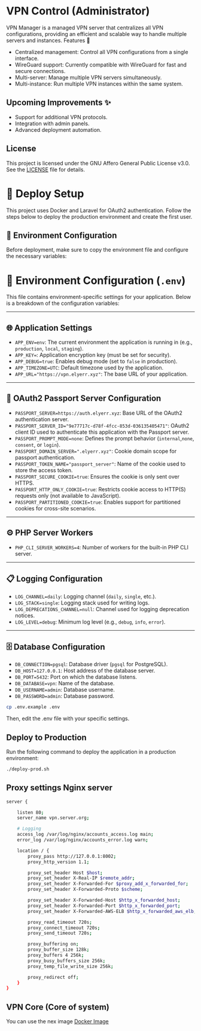 # VPN Control (Administrator) 
VPN Manager is a managed VPN server that centralizes all VPN configurations, providing an efficient and scalable way to handle multiple servers and instances.
Features 🚀

- Centralized management: Control all VPN configurations from a single interface.
- WireGuard support: Currently compatible with WireGuard for fast and secure connections.
- Multi-server: Manage multiple VPN servers simultaneously.
- Multi-instance: Run multiple VPN instances within the same system.

## Upcoming Improvements ✨

- Support for additional VPN protocols.
- Integration with admin panels.
- Advanced deployment automation.

## License

This project is licensed under the GNU Affero General Public License v3.0. See the [LICENSE](./LICENSE) file for details.


# 🚀 Deploy Setup

This project uses Docker and Laravel for OAuth2 authentication. Follow the steps below to deploy the production environment and create the first user.

## 🔑 Environment Configuration

Before deployment, make sure to copy the environment file and configure the necessary variables:

# 📄 Environment Configuration (`.env`)

This file contains environment-specific settings for your application. Below is a breakdown of the configuration variables:

---

## 🌐 Application Settings

- `APP_ENV=env`: The current environment the application is running in (e.g., `production`, `local`, `staging`).
- `APP_KEY=`: Application encryption key (must be set for security).
- `APP_DEBUG=true`: Enables debug mode (set to `false` in production).
- `APP_TIMEZONE=UTC`: Default timezone used by the application.
- `APP_URL="https://vpn.elyerr.xyz"`: The base URL of your application.

---

## 🔐 OAuth2 Passport Server Configuration

- `PASSPORT_SERVER=https://auth.elyerr.xyz`: Base URL of the OAuth2 authentication server.
- `PASSPORT_SERVER_ID="9e77717c-d78f-4fcc-853d-036135405471"`: OAuth2 client ID used to authenticate this application with the Passport server.
- `PASSPORT_PROMPT_MODE=none`: Defines the prompt behavior (`internal`,`none`, `consent`, or `login`).
- `PASSPORT_DOMAIN_SERVER=".elyerr.xyz"`: Cookie domain scope for passport authentication.
- `PASSPORT_TOKEN_NAME="passport_server"`: Name of the cookie used to store the access token.
- `PASSPORT_SECURE_COOKIE=true`: Ensures the cookie is only sent over HTTPS.
- `PASSPORT_HTTP_ONLY_COOKIE=true`: Restricts cookie access to HTTP(S) requests only (not available to JavaScript).
- `PASSPORT_PARTITIONED_COOKIE=true`: Enables support for partitioned cookies for cross-site scenarios.

---

## ⚙️ PHP Server Workers

- `PHP_CLI_SERVER_WORKERS=4`: Number of workers for the built-in PHP CLI server.

---

## 📋 Logging Configuration

- `LOG_CHANNEL=daily`: Logging channel (`daily`, `single`, etc.).
- `LOG_STACK=single`: Logging stack used for writing logs.
- `LOG_DEPRECATIONS_CHANNEL=null`: Channel used for logging deprecation notices.
- `LOG_LEVEL=debug`: Minimum log level (e.g., `debug`, `info`, `error`).

---

## 🗄️ Database Configuration

- `DB_CONNECTION=pgsql`: Database driver (`pgsql` for PostgreSQL).
- `DB_HOST=127.0.0.1`: Host address of the database server.
- `DB_PORT=5432`: Port on which the database listens.
- `DB_DATABASE=vpn`: Name of the database.
- `DB_USERNAME=admin`: Database username.
- `DB_PASSWORD=admin`: Database password.

```bash
cp .env.example .env
```

Then, edit the .env file with your specific settings.

## Deploy to Production

Run the following command to deploy the application in a production environment:

```bash
./deploy-prod.sh
```

## Proxy settings Nginx server

```bash
server {

    listen 80;
    server_name vpn.server.org;

    # Logging
    access_log /var/log/nginx/accounts_access.log main;
    error_log /var/log/nginx/accounts_error.log warn;

    location / {
        proxy_pass http://127.0.0.1:8002;
        proxy_http_version 1.1;

        proxy_set_header Host $host;
        proxy_set_header X-Real-IP $remote_addr;
        proxy_set_header X-Forwarded-For $proxy_add_x_forwarded_for;
        proxy_set_header X-Forwarded-Proto $scheme;

        proxy_set_header X-Forwarded-Host $http_x_forwarded_host;
        proxy_set_header X-Forwarded-Port $http_x_forwarded_port;
        proxy_set_header X-Forwarded-AWS-ELB $http_x_forwarded_aws_elb;

        proxy_read_timeout 720s;
        proxy_connect_timeout 720s;
        proxy_send_timeout 720s;

        proxy_buffering on;
        proxy_buffer_size 128k;
        proxy_buffers 4 256k;
        proxy_busy_buffers_size 256k;
        proxy_temp_file_write_size 256k;

        proxy_redirect off;
    }
}
```

## VPN Core (Core of system)

You can use the nex image [Docker Image](https://hub.docker.com/r/elyerr/vpn-core)

